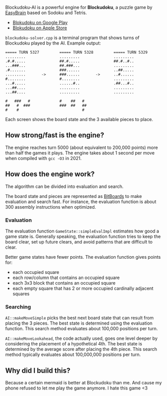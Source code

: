 Blockudoku-AI is a powerful engine for **Blockudoku**, a puzzle game by [EasyBrain](https://easybrain.com/) based on Sodoku and Tetris.
- [Blokudoku on Google Play](https://play.google.com/store/apps/details?id=com.easybrain.block.puzzle.games)
- [Blokudoku on Apple Store](https://apps.apple.com/us/app/blockudoku-block-puzzle-game/id1452227871)

`blockudoku-solver.cpp` is a terminal program that shows turns of Blockudoku played by the AI. Example output:
```
===== TURN 5327         ===== TURN 5328         ===== TURN 5329
.........               .........               .........
.#.#.....               ##.#.....               ##.#..#..
...###...               ##.###...               .........
.#.......               ###......               ..##.....
.........       ->      ###......       ->      ..#......
#........               #........               .........
...#.....               ......#..               .##...#..
...##....               .........               .........
...##....               .........               .........

#   ###   #             #    ##   #
##   #  ###             ###  ##   ##
#    #                            #
```
Each screen shows the board state and the 3 available pieces to place.

## How strong/fast is the engine?
The engine reaches turn 5000 (about equivalent to 200,000 points) more than half the games it plays. The engine takes about 1 second per move when compiled with `gcc -O3` in 2021.

## How does the engine work?
The algorithm can be divided into evaluation and search. 

The board state and pieces are represented as [BitBoards](https://en.wikipedia.org/wiki/Bitboard) to make evaluation and search fast. For instance, the evaluation function is about 300 assembly instructions when optimized.

### Evaluation
The evaluation function `GameState::simpleEvalImpl` estimates how good a game state is. Generally speaking, the evaluation function tries to keep the board clear, set up future clears, and avoid patterns that are difficult to clear.

Better game states have fewer points. The evaluation function gives points for:
   - each occupied square
   - each row/column that contains an occupied square
   - each 3x3 block that contains an occupied square
   - each empty square that has 2 or more occupied cardinally adjacent squares

### Searching
`AI::makeMoveSimple` picks the best next board state that can result from placing the 3 pieces. The best state is determined using the evaluation function. This search method evaluates about 100,000 positions per turn.

`AI::makeMoveLookahead`, the code actually used, goes one level deeper by considering the placement of a hypothetical 4th. The best state is determined by the average score after placing the 4th piece. This search method typically evaluates about 100,000,000 positions per turn.

## Why did I build this?
Because a certain mermaid is better at Blockudoku than me. And cause my phone refused to let me play the game anymore. I hate this game <3 

